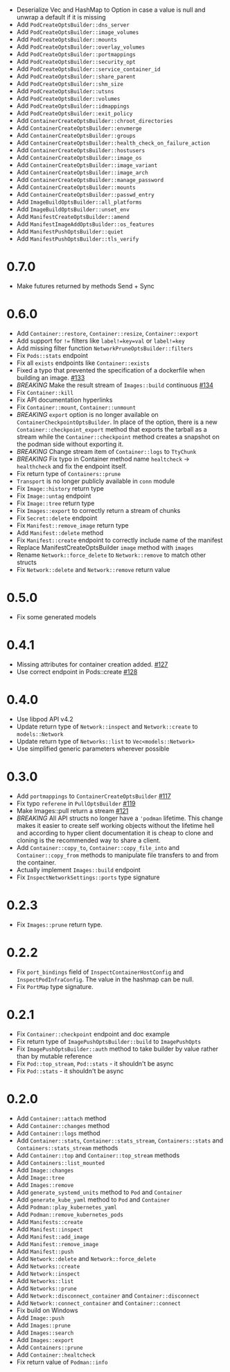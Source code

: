 #
* Deserialize Vec and HashMap to Option in case a value is null and unwrap a default if it is missing
* Add `PodCreateOptsBuilder::dns_server`
* Add `PodCreateOptsBuilder::image_volumes`
* Add `PodCreateOptsBuilder::mounts`
* Add `PodCreateOptsBuilder::overlay_volumes`
* Add `PodCreateOptsBuilder::portmappings`
* Add `PodCreateOptsBuilder::security_opt`
* Add `PodCreateOptsBuilder::service_container_id`
* Add `PodCreateOptsBuilder::share_parent`
* Add `PodCreateOptsBuilder::shm_size`
* Add `PodCreateOptsBuilder::utsns`
* Add `PodCreateOptsBuilder::volumes`
* Add `PodCreateOptsBuilder::idmappings`
* Add `PodCreateOptsBuilder::exit_policy`
* Add `ContainerCreateOptsBuilder::chroot_directories`
* Add `ContainerCreateOptsBuilder::envmerge`
* Add `ContainerCreateOptsBuilder::groups`
* Add `ContainerCreateOptsBuilder::health_check_on_failure_action`
* Add `ContainerCreateOptsBuilder::hostusers`
* Add `ContainerCreateOptsBuilder::image_os`
* Add `ContainerCreateOptsBuilder::image_variant`
* Add `ContainerCreateOptsBuilder::image_arch`
* Add `ContainerCreateOptsBuilder::manage_password`
* Add `ContainerCreateOptsBuilder::mounts`
* Add `ContainerCreateOptsBuilder::passwd_entry`
* Add `ImageBuildOptsBuilder::all_platforms`
* Add `ImageBuildOptsBuilder::unset_env`
* Add `ManifestCreateOptsBuilder::amend`
* Add `ManifestImageAddOptsBuilder::os_features`
* Add `ManifestPushOptsBuilder::quiet`
* Add `ManifestPushOptsBuilder::tls_verify`

# 0.7.0
* Make futures returned by methods Send + Sync

# 0.6.0
* Add `Container::restore`, `Container::resize`, `Container::export`
* Add support for `!=` filters like `label!=key=val` or `label!=key`
* Add missing filter function `NetworkPruneOptsBuilder::filters`
* Fix `Pods::stats` endpoint
* Fix all `exists` endpoints like `Container::exists`
* Fixed a typo that prevented the specification of a dockerfile when building an image. [#133](https://github.com/vv9k/podman-api-rs/pull/133)
* *BREAKING* Make the result stream of `Images::build` continuous [#134](https://github.com/vv9k/podman-api-rs/pull/134)
* Fix `Container::kill`
* Fix API documentation hyperlinks
* Fix `Container::mount`, `Container::unmount`
* *BREAKING* `export` option is no longer available on `ContainerCheckpointOptsBuilder`. In place of the option, there is a new `Container::checkpoint_export` method that exports the tarball as a stream while the `Container::checkpoint` method creates a snapshot on the podman side without exporting it. 
* *BREAKING* Change stream item of `Container::logs` to `TtyChunk`
* *BREAKING* Fix typo in Container method name `healtcheck` -> `healthcheck` and fix the endpoint itself.
* Fix return type of `Containers::prune`
* `Transport` is no longer publicly available in `conn` module
* Fix `Image::history` return type
* Fix `Image::untag` endpoint
* Fix `Image::tree` return type
* Fix `Images::export` to correctly return a stream of chunks
* Fix `Secret::delete` endpoint
* Fix `Manifest::remove_image` return type
* Add `Manifest::delete` method
* Fix `Manifest::create` endpoint to correctly include name of the manifest
* Replace ManifestCreateOptsBuilder `image` method with `images`
* Rename `Network::force_delete` to `Network::remove` to match other structs
* Fix `Network::delete` and `Network::remove` return value

# 0.5.0
* Fix some generated models

# 0.4.1
* Missing attributes for container creation added. [#127](https://github.com/vv9k/podman-api-rs/pull/127)
* Use correct endpoint in Pods::create  [#128](https://github.com/vv9k/podman-api-rs/pull/128)

# 0.4.0
* Use libpod API v4.2
* Update return type of `Network::inspect` and `Network::create` to `models::Network`
* Update return type of `Networks::list` to `Vec<models::Network>`
* Use simplified generic parameters wherever possible

# 0.3.0
* Add `portmappings` to `ContainerCreateOptsBuilder` [#117](https://github.com/vv9k/podman-api-rs/pull/117)
* Fix typo `referene` in `PullOptsBuilder` [#119](https://github.com/vv9k/podman-api-rs/pull/119)
* Make Images::pull return a stream [#121](https://github.com/vv9k/podman-api-rs/pull/121)
* *BREAKING* All API structs no longer have a `'podman` lifetime. This change makes it easier to create self working objects without
  the lifetime hell and according to hyper client documentation it is cheap to clone and cloning is the recommended way to share a client.
* Add `Container::copy_to`, `Container::copy_file_into` and `Container::copy_from` methods to manipulate file transfers to and from the container.
* Actually implement `Images::build` endpoint
* Fix `InspectNetworkSettings::ports` type signature

# 0.2.3 
* Fix `Images::prune` return type.

# 0.2.2
* Fix `port_bindings` field of `InspectContainerHostConfig` and `InspectPodInfraConfig`. The value in the hashmap can be null.
* Fix `PortMap` type signature.

# 0.2.1
* Fix `Container::checkpoint` endpoint and doc example
* Fix return type of `ImagePushOptsBuilder::build` to `ImagePushOpts`
* Fix `ImagePushOptsBuilder::auth` method to take builder by value rather than by mutable reference
* Fix `Pod::top_stream`, `Pod::stats` - it shouldn't be async
* Fix `Pod::stats` - it shouldn't be async

# 0.2.0
* Add `Container::attach` method
* Add `Container::changes` method
* Add `Container::logs` method
* Add `Container::stats`, `Container::stats_stream`, `Containers::stats` and `Containers::stats_stream` methods
* Add `Container::top` and `Container::top_stream` methods
* Add `Containers::list_mounted`
* Add `Image::changes`
* Add `Image::tree`
* Add `Images::remove`
* Add `generate_systemd_units` method to `Pod` and `Container`
* Add `generate_kube_yaml` method to `Pod` and `Container`
* Add `Podman::play_kubernetes_yaml`
* Add `Podman::remove_kubernetes_pods`
* Add `Manifests::create`
* Add `Manifest::inspect`
* Add `Manifest::add_image`
* Add `Manifest::remove_image`
* Add `Manifest::push`
* Add `Network::delete` and `Network::force_delete`
* Add `Networks::create`
* Add `Network::inspect`
* Add `Networks::list`
* Add `Networks::prune`
* Add `Network::disconnect_container` and `Container::disconnect`
* Add `Network::connect_container` and `Container::connect`
* Fix build on Windows
* Add `Image::push`
* Add `Images::prune`
* Add `Images::search`
* Add `Images::export`
* Add `Containers::prune`
* Add `Container::healtcheck`
* Fix return value of `Podman::info`
